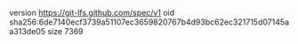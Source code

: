 version https://git-lfs.github.com/spec/v1
oid sha256:6de7140ecf3739a51107ec3659820767b4d93bc62ec321715d07145aa313de05
size 7369
